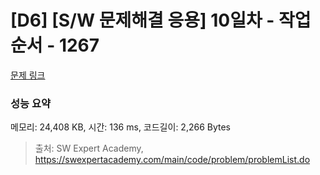 # [D6] [S/W 문제해결 응용] 10일차 - 작업순서 - 1267 

[문제 링크](https://swexpertacademy.com/main/code/problem/problemDetail.do?contestProbId=AV18TrIqIwUCFAZN) 

### 성능 요약

메모리: 24,408 KB, 시간: 136 ms, 코드길이: 2,266 Bytes



> 출처: SW Expert Academy, https://swexpertacademy.com/main/code/problem/problemList.do